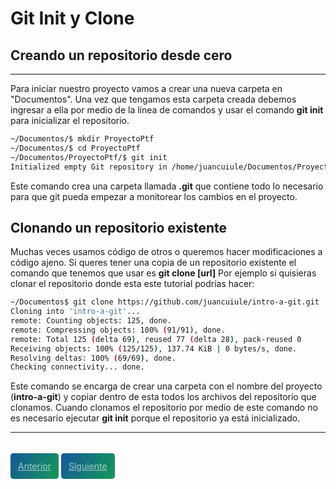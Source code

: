 # Git Init y Clone

## Creando un repositorio desde cero
---

Para iniciar nuestro proyecto vamos a crear una nueva carpeta en "Documentos".
Una vez que tengamos esta carpeta creada debemos ingresar a ella por medio de la línea de comandos y usar el comando **git init** para inicializar el repositorio.

```bash
~/Documentos/$ mkdir ProyectoPtf
~/Documentos/$ cd ProyectoPtf
~/Documentos/ProyectoPtf/$ git init
Initialized empty Git repository in /home/juancuiule/Documentos/ProyectoPtf/.git/
```

Este comando crea una carpeta llamada **.git** que contiene todo lo necesario para que git pueda empezar a monitorear los cambios en el proyecto.

## Clonando un repositorio existente

Muchas veces usamos código de otros o queremos hacer modificaciones a código ajeno.
Si queres tener una copia de un repositorio existente el comando que tenemos que usar es **git clone [url]**
Por ejemplo si quisieras clonar el repositorio donde esta este tutorial podrias hacer:

```bash
~/Documentos$ git clone https://github.com/juancuiule/intro-a-git.git
Cloning into 'intro-a-git'...
remote: Counting objects: 125, done.
remote: Compressing objects: 100% (91/91), done.
remote: Total 125 (delta 69), reused 77 (delta 28), pack-reused 0
Receiving objects: 100% (125/125), 137.74 KiB | 0 bytes/s, done.
Resolving deltas: 100% (69/69), done.
Checking connectivity... done.
```

Este comando se encarga de crear una carpeta con el nombre del proyecto (**intro-a-git**) y copiar dentro de esta todos los archivos del repositorio que clonamos. Cuando clonamos el repositorio por medio de este comando no es necesario ejecutar **git init** porque el repositorio ya está inicializado.

---

<br>
<style>
.my-btn {
    height: 50px;
    width: 120px;
    display: inline;
    text-align: center;
    color: rgba(255, 255, 255, 0.6);
    background-color: #159957;
    background-image: linear-gradient(120deg, #155799, #159957);
    transition: color 0.2s ease-in-out;
    border-radius: 0.3rem;
    padding: 12px;
}

.my-btn:hover {
    color: #FFFFFF;
}

.Grid {
    display:flex;
    justify-content: space-around;
}
</style>
<div class="Grid">
    <a href="instalacion-configuracion" class="btn my-btn">Anterior</a>
    <a href="haciendo-cambios" class="btn my-btn btn-next">Siguiente</a>
</div>
